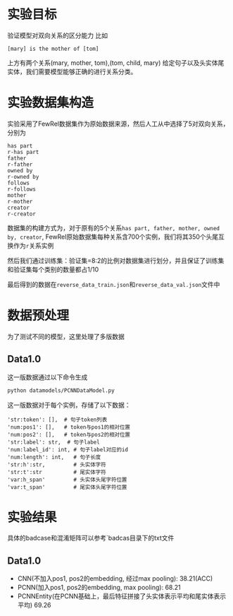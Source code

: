 # 实验目标
验证模型对双向关系的区分能力
比如
```
[mary] is the mother of [tom]
```
上方有两个关系(mary, mother, tom),(tom, child, mary)
给定句子以及头实体尾实体，我们需要模型能够正确的进行关系分类。

# 实验数据集构造
实验采用了FewRel数据集作为原始数据来源，然后人工从中选择了5对双向关系，分别为
```
has part
r-has part
father
r-father
owned by
r-owned by
follows
r-follows
mother
r-mother
creator
r-creator
```
数据集的构建方式为，对于原有的5个关系`has part, father, mother, owned by, creator`, FewRel原始数据集每种关系含700个实例，我们将其350个头尾互换作为`r`关系实例

然后我们通过训练集：验证集=8:2的比例对数据集进行划分，并且保证了训练集和验证集每个类别的数量都占1/10

最后得到的数据在`reverse_data_train.json`和`reverse_data_val.json`文件中
# 数据预处理
为了测试不同的模型，这里处理了多版数据

## Data1.0
这一版数据通过以下命令生成
```bash
python datamodels/PCNNDataModel.py
```
这一版数据对于每个实例，存储了以下数据：
```
'str:token': [],  # 句子token列表
'num:pos1': [],   # token与pos1的相对位置
'num:pos2': [],   # token与pos2的相对位置
'str:label': str,  # 句子label
'num:label_id': int, # 句子label对应的id
'num:length': int,   # 句子长度
'str:h':str,         # 头实体字符
'str:t':str          # 尾实体字符
'var:h_span'         # 头实体头尾字符位置
'var:t_span'         # 尾实体头尾字符位置
```

# 实验结果
具体的badcase和混淆矩阵可以参考`badcas目录下的txt文件
## Data1.0
- CNN(不加入pos1, pos2的embedding, 经过max pooling): 38.21(ACC)
- PCNN(加入pos1, pos2的embedding, max pooling): 68.21
- PCNNEntity(在PCNN基础上，最后特征拼接了头实体表示平均和尾实体表示平均) 69.26


